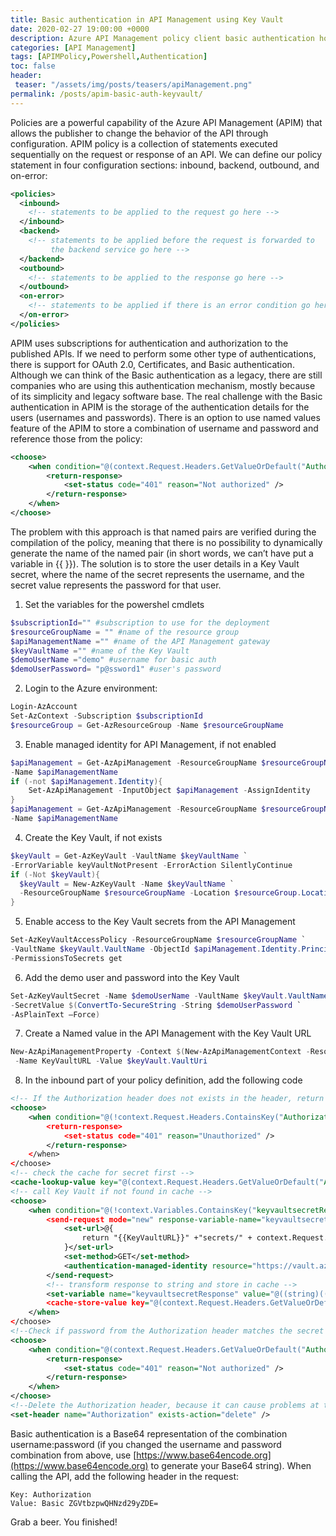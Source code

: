 ```yaml
---
title: Basic authentication in API Management using Key Vault
date: 2020-02-27 19:00:00 +0000
description: Azure API Management policy client basic authentication howto
categories: [API Management]
tags: [APIMPolicy,Powershell,Authentication]
toc: false 
header:
 teaser: "/assets/img/posts/teasers/apiManagement.png"
permalink: /posts/apim-basic-auth-keyvault/
---
```

Policies are a powerful capability of the Azure API Management (APIM) that allows the publisher to change the behavior of the API through configuration. APIM policy is a collection of statements executed sequentially on the request or response of an API. We can define our policy statement in four configuration sections: inbound, backend, outbound, and on-error:
```xml
<policies>
  <inbound>
    <!-- statements to be applied to the request go here -->
  </inbound>
  <backend>
    <!-- statements to be applied before the request is forwarded to 
         the backend service go here -->
  </backend>
  <outbound>
    <!-- statements to be applied to the response go here -->
  </outbound>
  <on-error>
    <!-- statements to be applied if there is an error condition go here -->
  </on-error>
</policies>
```

APIM uses subscriptions for authentication and authorization to the published APIs. If we need to perform some other type of authentications, there is support for OAuth 2.0, Certificates, and Basic authentication. Although we can think of the Basic authentication as a legacy, there are still companies who are using this authentication mechanism, mostly because of its simplicity and legacy software base. 
The real challenge with the Basic authentication in APIM is the storage of the authentication details for the users (usernames and passwords). There is an option to use named values feature of the APIM to store a combination of username and password and reference those from the policy:
```xml
<choose>
	<when condition="@(context.Request.Headers.GetValueOrDefault("Authorization").AsBasic().UserId!="{{UserId}}" || context.Request.Headers.GetValueOrDefault("Authorization").AsBasic().Password!="{{Password}}")">
	    <return-response>
	        <set-status code="401" reason="Not authorized" />
	    </return-response>
	</when>
</choose>
```
The problem with this approach is that named pairs are verified during the compilation of the policy, meaning that there is no possibility to dynamically generate the name of the named pair (in short words, we can’t have put a variable in {{  }}). The solution is to store the user details in a Key Vault secret, where the name of the secret represents the username, and the secret value represents the password for that user. 

1. Set the variables for the powershel cmdlets
```powershell
$subscriptionId="" #subscription to use for the deployment
$resourceGroupName = "" #name of the resource group
$apiManagementName ="" #name of the API Management gateway
$keyVaultName ="" #name of the Key Vault
$demoUserName ="demo" #username for basic auth
$demoUserPassword= "p@ssword1" #user's password
```
2. Login to the Azure environment:
```powershell
Login-AzAccount
Set-AzContext -Subscription $subscriptionId
$resourceGroup = Get-AzResourceGroup -Name $resourceGroupName
```
3. Enable managed identity for API Management, if not enabled
```powershell
$apiManagement = Get-AzApiManagement -ResourceGroupName $resourceGroupName `
-Name $apiManagementName
if (-not $apiManagement.Identity){
    Set-AzApiManagement -InputObject $apiManagement -AssignIdentity
}
$apiManagement = Get-AzApiManagement -ResourceGroupName $resourceGroupName `
-Name $apiManagementName
```
4. Create the Key Vault, if not exists
```powershell
$keyVault = Get-AzKeyVault -VaultName $keyVaultName `
-ErrorVariable keyVaultNotPresent -ErrorAction SilentlyContinue
if (-Not $keyVault){
  $keyVault = New-AzKeyVault -Name $keyVaultName `
  -ResourceGroupName $resourceGroupName -Location $resourceGroup.Location
}
```
5. Enable access to the Key Vault secrets from the API Management
```powershell
Set-AzKeyVaultAccessPolicy -ResourceGroupName $resourceGroupName `
-VaultName $keyVault.VaultName -ObjectId $apiManagement.Identity.PrincipalId `
-PermissionsToSecrets get
```
6. Add the demo user and password into the Key Vault
```powershell
Set-AzKeyVaultSecret -Name $demoUserName -VaultName $keyVault.VaultName `
-SecretValue $(ConvertTo-SecureString -String $demoUserPassword `
-AsPlainText –Force)
```
7. Create a Named value in the API Management with the Key Vault URL
```powershell
New-AzApiManagementProperty -Context $(New-AzApiManagementContext -ResourceGroupName $resourceGroupName -ServiceName $apiManagementName) `
 -Name KeyVaultURL -Value $keyVault.VaultUri
```
8. In the inbound part of your policy definition, add the following code

```xml
<!-- If the Authorization header does not exists in the header, return 401 -->
<choose>
    <when condition="@(!context.Request.Headers.ContainsKey("Authorization"))">
        <return-response>
            <set-status code="401" reason="Unauthorized" />
        </return-response>
    </when>
</choose>
<!-- check the cache for secret first -->
<cache-lookup-value key="@(context.Request.Headers.GetValueOrDefault("Authorization").AsBasic().UserId)" variable-name="keyvaultsecretResponse" />
<!-- call Key Vault if not found in cache -->
<choose>
    <when condition="@(!context.Variables.ContainsKey("keyvaultsecretResponse"))">
        <send-request mode="new" response-variable-name="keyvaultsecret" timeout="20" ignore-error="false">
            <set-url>@{
                return "{{KeyVaultURL}}" +"secrets/" + context.Request.Headers.GetValueOrDefault("Authorization").AsBasic().UserId + "/?api-version=7.0";
            }</set-url>
            <set-method>GET</set-method>
            <authentication-managed-identity resource="https://vault.azure.net" />
        </send-request>
        <!-- transform response to string and store in cache -->
        <set-variable name="keyvaultsecretResponse" value="@((string)((IResponse)context.Variables["keyvaultsecret"]).Body.As<JObject>()["value"])" />
        <cache-store-value key="@(context.Request.Headers.GetValueOrDefault("Authorization").AsBasic().UserId)" value="@((string)context.Variables["keyvaultsecretResponse"])" duration="3600" />
    </when>
</choose>
<!--Check if password from the Authorization header matches the secret value from the Key Vault -->
<choose>
    <when condition="@(context.Request.Headers.GetValueOrDefault("Authorization").AsBasic().Password!= (string)context.Variables["keyvaultsecretResponse"])">
        <return-response>
            <set-status code="401" reason="Not authorized" />
        </return-response>
    </when>
</choose>
<!--Delete the Authorization header, because it can cause problems at the backend-->
<set-header name="Authorization" exists-action="delete" />

```
Basic authentication is a Base64 representation of the combination username:password (if you changed the username and password combination from above, use [https://www.base64encode.org](https://www.base64encode.org) to generate your Base64 string).
When calling the API, add the following header in the request:
```
Key: Authorization
Value: Basic ZGVtbzpwQHNzd29yZDE=
```

Grab a beer. You finished! 